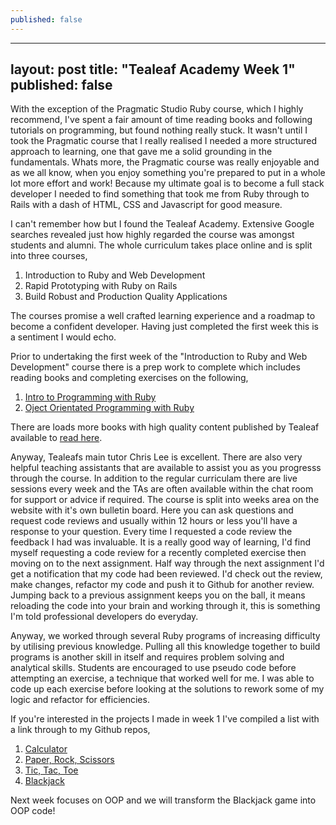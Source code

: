 ```yaml
---
published: false
---
```


---
layout: post
title: "Tealeaf Academy Week 1"
published: false
---

With the exception of the Pragmatic Studio Ruby course, which I highly recommend, I've spent a fair amount of time reading books and following tutorials on programming, but found nothing really stuck. It wasn't until I took the Pragmatic course that I really realised I needed a more structured approach to learning, one that gave me a solid grounding in the fundamentals. Whats more, the Pragmatic course was really enjoyable and as we all know, when you enjoy something you're prepared to put in a whole lot more effort and work! Because my ultimate goal is to become a full stack developer I needed to find something that took me from Ruby through to Rails with a dash of HTML, CSS and Javascript for good measure.

I can't remember how but I found the Tealeaf Academy. Extensive Google searches revealed just how highly regarded the course was amongst students and alumni. The whole curriculum takes place online and is split into three courses,

1. Introduction to Ruby and Web Development
2. Rapid Prototyping with Ruby on Rails
3. Build Robust and Production Quality Applications

The courses promise a well crafted learning experience and a roadmap to become a confident developer. Having just completed the first week this is a sentiment I would echo.

Prior to undertaking the first week of the "Introduction to Ruby and Web Development" course there is a prep work to complete which includes reading books and completing exercises on the following,

1. [Intro to Programming with Ruby](https://www.gotealeaf.com/books/ruby)
2. [Oject Orientated Programming with Ruby](https://www.gotealeaf.com/books/oo_ruby)

There are loads more books with high quality content published by Tealeaf available to [read here](https://www.gotealeaf.com/books).

Anyway, Tealeafs main tutor Chris Lee is excellent. There are also very helpful teaching assistants that are available to assist you as you progresss through the course. In addition to the regular curriculam there are live sessions every week and the TAs are often available within the chat room for support or advice if required. The course is split into weeks area on the website with it's own bulletin board. Here you can ask questions and request code reviews and usually within 12 hours or less you'll have a response to your question. Every time I requested a code review the feedback I had was invaluable. It is a really good way of learning, I'd find myself requesting a code review for a recently completed exercise then moving on to the next assignment. Half way through the next assignment I'd get a notification that my code had been reviewed. I'd check out the review, make changes, refactor my code and push it to Github for another review. Jumping back to a previous assignment keeps you on the ball, it means reloading the code into your brain and working through it, this is something I'm told professional developers do everyday.

Anyway, we worked through several Ruby programs of increasing difficulty by utilising previous knowledge. Pulling all this knowledge together to build programs is another skill in itself and requires problem solving and analytical skills. Students are encouraged to use pseudo code before attempting an exercise, a technique that worked well for me. I was able to code up each exercise before looking at the solutions to rework some of my logic and refactor for efficiencies.

If you're interested in the projects I made in week 1 I've compiled a list with a link through to my Github repos,

1. [Calculator](https://github.com/joeainsworth/ta-tic-tac-toe)
2. [Paper, Rock, Scissors](https://github.com/joeainsworth/ta-rock-paper-scissors)
3. [Tic, Tac, Toe](https://github.com/joeainsworth/ta-tic-tac-toe)
4. [Blackjack](https://github.com/joeainsworth/ta-blackjack)

Next week focuses on OOP and we will transform the Blackjack game into OOP code!


